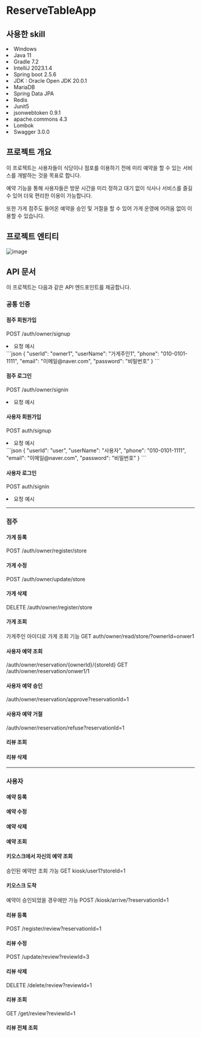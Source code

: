 # ReserveTableApp

## 사용한 skill
<li>Windows</li>
<li>Java 11</li>
<li>Gradle 7.2</li>
<li>IntelliJ 2023.1.4</li>

<li> Spring boot 2.5.6 </li>
<li> JDK : Oracle Open JDK 20.0.1 </li>
<li> MariaDB </li>
<li> Spring Data JPA </li>
<li> Redis </li>
<li> Junit5 </li>
<li> jsonwebtoken 0.9.1 </li>
<li> apache.commons 4.3 </li>
<li> Lombok </li>
<li> Swagger 3.0.0 </li>


## 프로젝트 개요
이 프로젝트는 사용자들이 식당이나 점포를 이용하기 전에 미리 예약을 할 수 있는 서비스를 개발하는 것을 목표로 합니다. 

예약 기능을 통해 사용자들은 방문 시간을 미리 정하고 대기 없이 식사나 서비스를 즐길 수 있어 더욱 편리한 이용이 가능합니다.

또한 가게 점주도 들어온 예약을 승인 및 거절을 할 수 있어 가게 운영에 어려움 없이 이용할 수 있습니다.

## 프로젝트 엔티티
![image](https://github.com/HanSeulChung/ReserveTableApp/assets/94779505/cb82aa17-c7a8-4dc3-ba8b-ab294ba78ba5)


## API 문서
이 프로젝트는 다음과 같은 API 엔드포인트를 제공합니다.
### 공통 인증
#### 점주 회원가입
POST /auth/owner/signup
<li>요청 예시</li>
```json
{
"userId": "owner1",
"userName": "가게주인1",
"phone": "010-0101-1111",
"email": "이메일@naver.com",
"password": "비밀번호"
}
```


#### 점주 로그인
POST /auth/owner/signin
<li>요청 예시</li>

#### 사용자 회원가입
POST auth/signup
<li>요청 예시</li>
```json
{
"userId": "user",
"userName": "사용자",
"phone": "010-0101-1111",
"email": "이메일@naver.com",
"password": "비밀번호"
}
```

#### 사용자 로그인
POST auth/signin
<li>요청 예시</li>

----------
### 점주 
#### 가게 등록
POST /auth/owner/register/store

#### 가게 수정
POST /auth/owner/update/store

#### 가게 삭제
DELETE /auth/owner/register/store

#### 가게 조회
가게주인 아이디로 가게 조회 기능
GET auth/owner/read/store/?ownerId=onwer1


#### 사용자 예약 조회
/auth/owner/reservation/{ownerId}/{storeId}
GET /auth/owner/reservation/onwer1/1

#### 사용자 예약 승인
/auth/owner/reservation/approve?reservationId=1

#### 사용자 예약 거절
/auth/owner/reservation/refuse?reservationId=1


#### 리뷰 조회
#### 리뷰 삭제


--------

### 사용자
#### 예약 등록
#### 예약 수정
#### 예약 삭제
#### 예약 조회

#### 키오스크에서 자신의 예약 조회
승인된 예약만 조회 가능
GET kiosk/user1?storeId=1

#### 키오스크 도착
예약이 승인되었을 경우에만 가능
POST /kiosk/arrive/?reservationId=1


#### 리뷰 등록
POST /register/review?reservationId=1

#### 리뷰 수정
POST /update/review?reviewId=3

#### 리뷰 삭제
DELETE /delete/review?reviewId=1

#### 리뷰 조회
GET /get/review?reviewId=1

#### 리뷰 전체 조회

